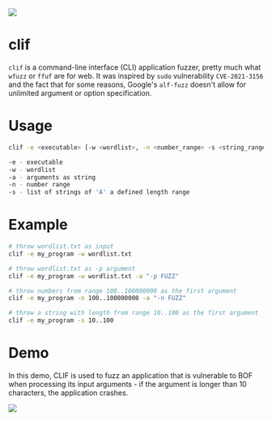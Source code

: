 ![](https://andy.codes/assets/img/clif/clif_demo.png)


# clif
`clif` is a command-line interface (CLI) application fuzzer, pretty much what `wfuzz` or `ffuf` are for web. It was inspired by `sudo` vulnerability `CVE-2021-3156` and the fact that for some reasons, Google's `alf-fuzz` doesn't allow for unlimited argument or option specification.

# Usage
```bash
clif -e <executable> [-w <wordlist>, -n <number_range> -s <string_range>] -a "args_with_marks"

-e - executable
-w - wordlist
-a - arguments as string
-n - number range
-s - list of strings of 'A' a defined length range
```

# Example
```bash
# throw wordlist.txt as input
clif -e my_program -w wordlist.txt 

# throw wordlist.txt as -p argument
clif -e my_program -w wordlist.txt -a "-p FUZZ" 

# throw numbers from range 100..100000000 as the first argument
clif -e my_program -n 100..100000000 -a "-n FUZZ" 

# throw a string with length from range 10..100 as the first argument
clif -e my_program -s 10..100 
```

# Demo
In this demo, CLIF is used to fuzz an application that is vulnerable to BOF when processing its input arguments - if the argument is longer than 10 characters, the application crashes.

![](https://andy.codes/assets/img/clif/clif_demo.gif)
